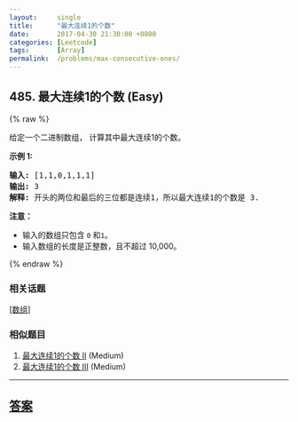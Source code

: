 ```yaml
---
layout:     single
title:      "最大连续1的个数"
date:       2017-04-30 21:30:00 +0800
categories: [Leetcode]
tags:       [Array]
permalink:  /problems/max-consecutive-ones/
---
```


## 485. 最大连续1的个数 (Easy)

{% raw %}

<p>给定一个二进制数组， 计算其中最大连续1的个数。</p>

<p><strong>示例 1:</strong></p>

<pre>
<strong>输入:</strong> [1,1,0,1,1,1]
<strong>输出:</strong> 3
<strong>解释:</strong> 开头的两位和最后的三位都是连续1，所以最大连续1的个数是 3.
</pre>

<p><strong>注意：</strong></p>

<ul>
	<li>输入的数组只包含&nbsp;<code>0</code> 和<code>1</code>。</li>
	<li>输入数组的长度是正整数，且不超过 10,000。</li>
</ul>

{% endraw %}

### 相关话题
  [[数组](https://github.com/openset/leetcode/tree/master/tag/array/README.md)]

### 相似题目
  1. [最大连续1的个数 II](/problems/max-consecutive-ones-ii) (Medium)
  1. [最大连续1的个数 III](/problems/max-consecutive-ones-iii) (Medium)

---

## [答案](https://github.com/openset/leetcode/tree/master/problems/max-consecutive-ones)

